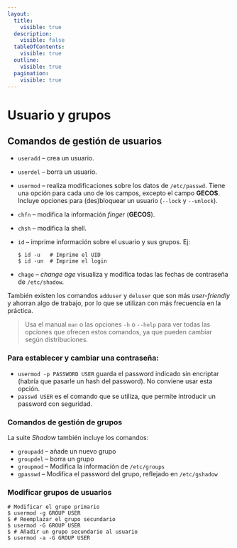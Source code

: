 ```yaml
---
layout:
  title:
    visible: true
  description:
    visible: false
  tableOfContents:
    visible: true
  outline:
    visible: true
  pagination:
    visible: true
---
```


# Usuario y grupos

## Comandos de gestión de usuarios <a href="#comandos-de-gestion-de-usuarios" id="comandos-de-gestion-de-usuarios"></a>

* `useradd` – crea un usuario.
* `userdel` – borra un usuario.
* `usermod` – realiza modificaciones sobre los datos de `/etc/passwd`. Tiene una opción para cada uno de los campos, excepto el campo **GECOS**. Incluye opciones para (des)bloquear un usuario (`--lock` y `--unlock`).
* `chfn` – modifica la información _finger_ (**GECOS**).
* `chsh` – modifica la shell.
*   `id` – imprime información sobre el usuario y sus grupos. Ej:

    ```
    $ id -u   # Imprime el UID
    $ id -un  # Imprime el login
    ```
* `chage` – _change age_ visualiza y modifica todas las fechas de contraseña de `/etc/shadow`.

También existen los comandos `adduser` y `deluser` que son más _user-friendly_ y ahorran algo de trabajo, por lo que se utilizan con más frecuencia en la práctica.

> Usa el manual `man` o las opciones `-h` o `--help` para ver todas las opciones que ofrecen estos comandos, ya que pueden cambiar según distribuciones.

### Para establecer y cambiar una contraseña:

* `usermod -p PASSWORD USER` guarda el password indicado sin encriptar (habría que pasarle un hash del password). No conviene usar esta opción.
* `passwd USER` es el comando que se utiliza, que permite introducir un password con seguridad.

### Comandos de gestión de grupos <a href="#comandos-de-gestion-de-grupos" id="comandos-de-gestion-de-grupos"></a>

La suite _Shadow_ también incluye los comandos:

* `groupadd` – añade un nuevo grupo
* `groupdel` – borra un grupo
* `groupmod` – Modifica la información de `/etc/groups`
* `gpasswd` – Modifica el password del grupo, reflejado en `/etc/gshadow`

### Modificar grupos de usuarios <a href="#modificar-grupos-de-usuarios" id="modificar-grupos-de-usuarios"></a>

```
# Modificar el grupo primario
$ usermod -g GROUP USER
$ # Reemplazar el grupo secundario
$ usermod -G GROUP USER
$ # Añadir un grupo secundario al usuario
$ usermod -a -G GROUP USER
```
